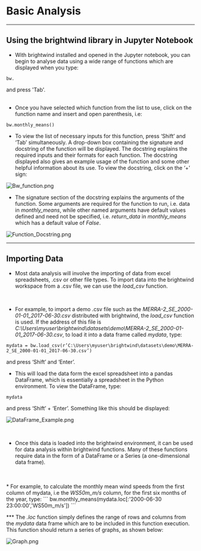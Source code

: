 
# Basic Analysis
***

## Using the brightwind library in Jupyter Notebook

* With brightwind installed and opened in the Jupyter notebook, you can begin to analyse data using a wide range of functions which are displayed when you type:
```
bw.
```
and press 'Tab'.
<br>
<br>
* Once you have selected which function from the list to use, click on the function name and insert and open parenthesis, i.e:
```
bw.monthly_means() 
```
* To view the list of necessary inputs for this function, press ‘Shift’ and ‘Tab’ simultaneously. A drop-down box containing the signature and docstring of the function will be displayed. The docstring explains the required inputs and their formats for each function. The docstring displayed also gives an example usage of the function and some other helpful information about its use. To view the docstring, click on the ‘+’ sign: 

![Bw_function.png](attachment:Bw_function.png)
<br>
* The signature section of the docstring explains the arguments of the function. Some arguments are required for the function to run, i.e. data in <em>monthly_means</em>, while other named arguments have default values defined and need not be specified, i.e. <em>return_data</em>  in <em>monthly_means</em> which has a default value of <em>False</em>.

![Function_Docstring.png](attachment:Function_Docstring.png)

***

## Importing Data
* Most data analysis will involve the importing of data from excel spreadsheets, .csv or other file types. To import data into the brightwind workspace from a .csv file, we can use the <em>load_csv</em> function.
<br>

* For example, to import a demo .csv file such as the  <em>MERRA-2_SE_2000-01-01_2017-06-30.csv</em> distributed with brightwind, the <em>load_csv</em> function is used. If the address of this file is <em> C:\Users\myuser\brightwind\datasets\demo\MERRA-2_SE_2000-01-01_2017-06-30.csv</em>, to load it into a data frame called <em> mydata</em>, type:

```
mydata = bw.load_csv(r’C:\Users\myuser\brightwind\datasets\demo\MERRA-2_SE_2000-01-01_2017-06-30.csv’) 

```
and press ‘Shift’ and ‘Enter’.

* This will load the data form the excel spreadsheet into a pandas DataFrame, which is essentially a spreadsheet in the Python environment. To view the DataFrame, type: 
```
mydata
```
and press ‘Shift’ + ‘Enter’. Something like this should be displayed:

 ![DataFrame_Example.png](attachment:DataFrame_Example.png)

<br>

* Once this data is loaded into the brightwind environment, it can be used for data analysis within brightwind functions. Many of these functions require data in the form of a DataFrame or a Series (a one-dimensional data frame).
<br>
<br>
* For example, to calculate the monthly mean wind speeds from the first column of mydata, i.e the <em>WS50m_m/s</em>  column, for the first six months of the year, type:
```
bw.monthly_means(mydata.loc[:'2000-06-30 23:00:00','WS50m_m/s'])
```

*** The <em>.loc</em> function simply defines the range of rows and columns from the <em>mydata</em> data frame which are to be included in this function execution. This function should return a series of graphs, as shown below: 



![Graph.png](attachment:Graph.png)
